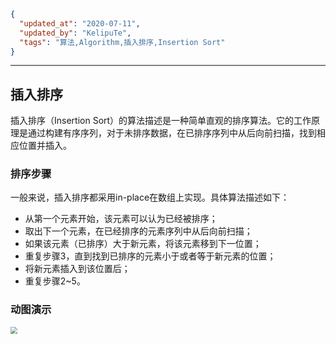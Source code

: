 ```json
{
  "updated_at": "2020-07-11",
  "updated_by": "KelipuTe",
  "tags": "算法,Algorithm,插入排序,Insertion Sort"
}
```

---

## 插入排序

插入排序（Insertion Sort）的算法描述是一种简单直观的排序算法。它的工作原理是通过构建有序序列，对于未排序数据，在已排序序列中从后向前扫描，找到相应位置并插入。

### 排序步骤

一般来说，插入排序都采用in-place在数组上实现。具体算法描述如下：

- 从第一个元素开始，该元素可以认为已经被排序；
- 取出下一个元素，在已经排序的元素序列中从后向前扫描；
- 如果该元素（已排序）大于新元素，将该元素移到下一位置；
- 重复步骤3，直到找到已排序的元素小于或者等于新元素的位置；
- 将新元素插入到该位置后；
- 重复步骤2~5。

### 动图演示

<img src="E:\Workspace\KTKnowledgeBase\Image\SuanFa\ChaRuPaiXu_img01.gif" style="zoom: 67%;" />



